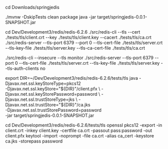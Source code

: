 
cd Downloads/springjedis

./mvnw -DskipTests clean package
java -jar target/springjedis-0.0.1-SNAPSHOT.jar


cd Dev/Development3/redis/redis-6.2.6
./src/redis-cli --tls  --cert ./tests/tls/client.crt  --key ./tests/tls/client.key --cacert ./tests/tls/ca.crt
./src/redis-server --tls-port 6379 --port 0  --tls-cert-file ./tests/tls/server.crt --tls-key-file ./tests/tls/server.key  --tls-ca-cert-file ./tests/tls/ca.crt


./src/redis-cli --insecure --tls monitor
./src/redis-server --tls-port 6379 --port 0  --tls-cert-file ./tests/tls/server.crt --tls-key-file ./tests/tls/server.key --tls-auth-clients no 


export DIR=~/Dev/Development3/redis/redis-6.2.6/tests/tls
java -Djavax.net.ssl.keyStoreType=pkcs12 \
-Djavax.net.ssl.keyStore="${DIR}"/client.pfx \
-Djavax.net.ssl.keyStorePassword=password \
-Djavax.net.ssl.trustStoreType=jks \
-Djavax.net.ssl.trustStore="${DIR}"/ca.jks \
-Djavax.net.ssl.trustStorePassword=password \
-jar target/springjedis-0.0.1-SNAPSHOT.jar


cd Dev/Development3/redis/redis-6.2.6/tests/tls
openssl pkcs12 -export -in client.crt  -inkey client.key -certfile ca.crt -passout pass:password -out client.pfx
keytool -import -noprompt -file ca.crt -alias ca_cert  -keystore ca.jks -storepass password